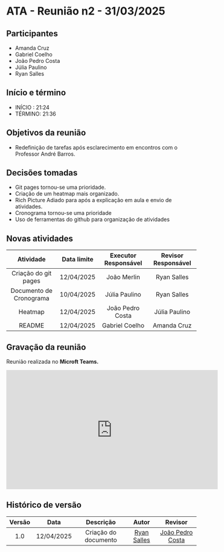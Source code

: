 # ATA - Reunião n2 - 31/03/2025

## Participantes
- Amanda Cruz
- Gabriel Coelho
- João Pedro Costa
- Júlia Paulino
- Ryan Salles

## Início e término
- INÍCIO : 21:24
- TÉRMINO: 21:36

## Objetivos da reunião
- Redefinição de tarefas após esclarecimento em encontros com o Professor André Barros. 

## Decisões tomadas
- Git pages tornou-se uma prioridade.
- Criação de um heatmap mais organizado.
- Rich Picture Adiado para após a explicação em aula e envio de atividades. 
- Cronograma tornou-se uma prioridade
- Uso de ferramentas do github para organização de atividades

## Novas atividades

| Atividade               |    Data limite   |  Executor Responsável | Revisor Responsável   | 
| :---------------------: | :--------------: | :-------------------: | :-------------------: |
| Criação do git pages    | 12/04/2025       | João Merlin           |  Ryan Salles          |
| Documento de Cronograma | 10/04/2025       | Júlia Paulino         |  Ryan Salles          |
| Heatmap                 | 12/04/2025       | João Pedro Costa      |  Júlia Paulino        |
| README                  | 12/04/2025       | Gabriel Coelho        |  Amanda Cruz          |

## Gravação da reunião

Reunião realizada no **Microft Teams.**

<iframe width="560" height="315" src="https://www.youtube.com/embed/xUc6wOs1BFg?si=0QFx3rma33ygb8z2" title="YouTube video player" frameborder="0" allow="accelerometer; autoplay; clipboard-write; encrypted-media; gyroscope; picture-in-picture; web-share" referrerpolicy="strict-origin-when-cross-origin" allowfullscreen></iframe>

## Histórico de versão

| Versão |    Data    |          Descrição          |         Autor         |       Revisor         |
| :----: | :--------: | :-------------------------: | :-------------------: | :-------------------: |
|  1.0   | 12/04/2025 | Criação do documento        | [Ryan Salles](https://github.com/RA-Salles) | [João Pedro Costa](https://github.com/johnaopedro) |
